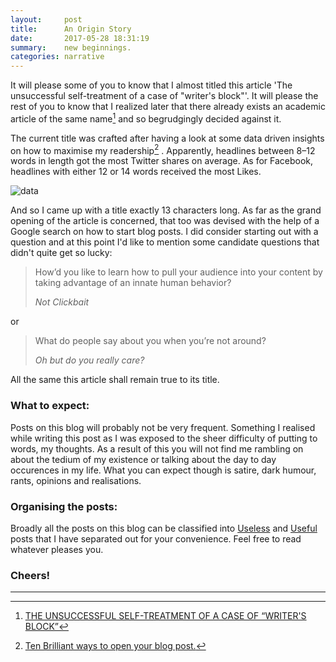 ```yaml
---
layout:     post
title:      An Origin Story
date:       2017-05-28 18:31:19
summary:    new beginnings.
categories: narrative
---
```


It will please some of you to know that I almost titled this article 'The unsuccessful self-treatment of a case of "writer's block"'. It will please the rest of you to know that I realized later that there already exists an academic article of the same name[^1] and so begrudgingly decided against it.

The current title was crafted after having a look at some data driven insights on how to maximise my readership[^2] . Apparently,  headlines between 8–12 words in length got the most Twitter shares on average. As for Facebook, headlines with either 12 or 14 words received the most Likes.

![data](https://pranavkhadpe.github.io/blog/images/headline-length-vs-social-shares-2.png)

And so I came up with a title exactly 13 characters long. As far as the grand opening of the article is concerned, that too was devised with the help of a Google search on how to start blog posts. I did consider starting out with a question and at this point I'd like to mention some candidate questions that didn't quite get so lucky:

<blockquote>
  <p>
    How’d you like to learn how to pull your audience into your content by taking advantage of an innate human behavior?
  </p>
  <footer><cite title="Not Clickbait">Not Clickbait</cite></footer>
</blockquote>

or

<blockquote>
  <p>
    What do people say about you when you’re not around?
  </p>
  <footer><cite title="Oh but do you really care?">Oh but do you really care?</cite></footer>
</blockquote>

All the same this article shall remain true to its title.

### What to expect:

Posts on this blog will probably not be very frequent. Something I realised while writing this post as I was exposed to the sheer difficulty of putting to words, my thoughts. As a result of this you will not find me rambling on about the tedium of my existence or talking about the day to day occurences in my life. What you can expect though is satire, dark humour, rants, opinions and realisations.

### Organising the posts:

Broadly all the posts on this blog can be classified into [Useless](https://pranavkhadpe.github.io/blog) and [Useful](https://pranavkhadpe.github.io/blog/error.html) posts that I have separated out for your convenience. Feel free to read whatever pleases you.


### Cheers!

---

[^1]: [THE UNSUCCESSFUL SELF-TREATMENT OF A CASE OF “WRITER'S BLOCK”](http://onlinelibrary.wiley.com/doi/10.1901/jaba.1974.7-497a/abstract)
[^2]: [Ten Brilliant ways to open your blog post.](https://www.michaeldpollock.com/open-your-blog-post/)
